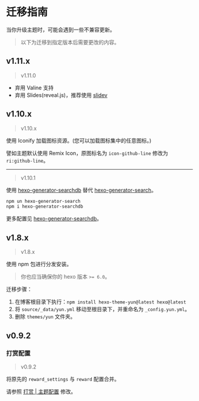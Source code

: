 # 迁移指南

当你升级主题时，可能会遇到一些不兼容更新。

> 以下为迁移到指定版本后需要更改的内容。

## v1.11.x

> <Badge>v1.11.0</Badge>

- 弃用 Valine 支持
- 弃用 Slides(reveal.js)，推荐使用 [slidev](https://sli.dev/)

## v1.10.x

> <Badge>v1.10.x</Badge>

使用 Iconify 加载图标资源。(您可以加载图标集中的任意图标。)

譬如主题默认使用 Remix Icon，原图标名为 `icon-github-line` 修改为 `ri:github-line`。

---

> <Badge>v1.10.1</Badge>

使用 [hexo-generator-searchdb](https://github.com/next-theme/hexo-generator-searchdb) 替代 [hexo-generator-search](https://github.com/wzpan/hexo-generator-search)。

```bash
npm un hexo-generator-search
npm i hexo-generator-searchdb
```

更多配置见 [hexo-generator-searchdb](https://github.com/next-theme/hexo-generator-searchdb)。

## v1.8.x

> <Badge>v1.8.x</Badge>

使用 npm 包进行分发安装。

> 你也应当确保你的 hexo 版本 `>= 6.0`。

迁移步骤：

1. 在博客根目录下执行：`npm install hexo-theme-yun@latest hexo@latest`
2. 将 `source/_data/yun.yml` 移动至根目录下，并重命名为 `_config.yun.yml`。
3. 删除 `themes/yun` 文件夹。

## v0.9.2

### 打赏配置

> <Badge>v0.9.2</Badge>

将原先的 `reward_settings` 与 `reward` 配置合并。

请参照 [打赏 | 主题配置](/guide/config.html#打赏) 修改。

